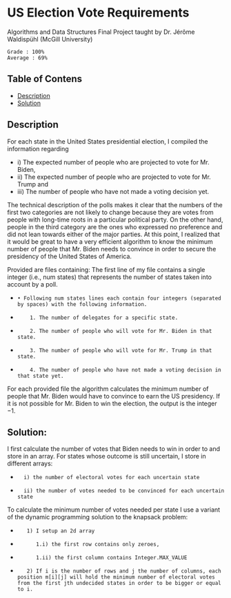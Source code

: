 # US Election Vote Requirements
Algorithms and Data Structures Final Project
taught by Dr. Jérôme Waldispühl (McGill University)
    
    Grade : 100%
    Average : 69%
   
## Table of Contens
* [Description](#description)
* [Solution](#solution)

## Description

For each state in the United States presidential election, I compiled the information regarding 
*   i) The expected number of people who are projected to vote for Mr. Biden, 
*   ii) The expected number of people who are projected to vote for Mr. Trump and 
*   iii) The number of people who have not made a voting decision yet. 

The technical description of the polls makes it clear that the numbers of the first two categories are not likely to change because they are votes from people with long-time roots in a particular political party. On the other hand, people in the third category are the ones who expressed no preference and did not lean towards either of the major parties. At this point, I realized that it would be great to have a very efficient algorithm to know the minimum number of people that Mr. Biden needs to convince in order to secure the presidency of the United States of America.

Provided are files containing:
The first line of my file contains a single integer (i.e., num states) that represents the number of states taken into account by a poll.
*     • Following num states lines each contain four integers (separated by spaces) with the following information.
*         1. The number of delegates for a specific state. 
*         2. The number of people who will vote for Mr. Biden in that state. 
*         3. The number of people who will vote for Mr. Trump in that state. 
*         4. The number of people who have not made a voting decision in that state yet.
For each provided file the algorithm calculates the minimum number of people that Mr. Biden would have to convince to earn the US presidency. If it is not possible for Mr. Biden to win the election, the output is the integer −1.

## Solution:

I first calculate the number of votes that Biden needs to win in order to and store in an array.
For states whose outcome is still uncertain, I store in different arrays:
*       i) the number of electoral votes for each uncertain state
*       ii) the number of votes needed to be convinced for each uncertain state
To calculate the minimum number of votes needed per state I use a variant of the dynamic programming solution to the knapsack problem:
*        1) I setup an 2d array
*           1.i) the first row contains only zeroes,
*           1.ii) the first column contains Integer.MAX_VALUE
*        2) If i is the number of rows and j the number of columns, each position m[i][j] will hold the minimum number of electoral votes from the first jth undecided states in order to be bigger or equal to i.
         
        
